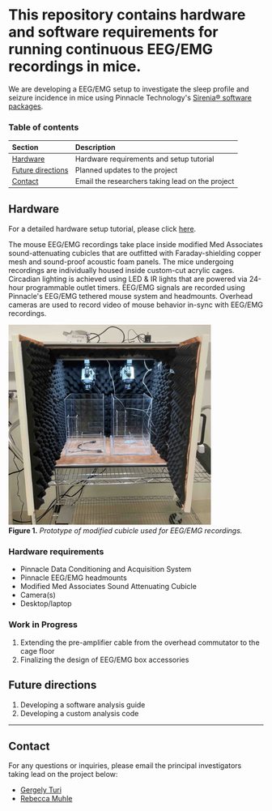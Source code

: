 # This repository contains hardware and software requirements for running continuous EEG/EMG recordings in mice.

We are developing a EEG/EMG setup to investigate the sleep profile and seizure
incidence in mice using Pinnacle Technology's [Sirenia® software
packages](https://www.pinnaclet.com/sirenia.html).

### Table of contents

| **Section** | **Description** |
|:-|:-|
| [Hardware](#hardware) | Hardware requirements and setup tutorial |
| [Future directions](#future-directions) | Planned updates to the project |
| [Contact](#contact) | Email the researchers taking lead on the project |

## Hardware

For a detailed hardware setup tutorial, please click [here](./Hardware/).

The mouse EEG/EMG recordings take place inside modified Med Associates
sound-attenuating cubicles that are outfitted with
Faraday-shielding copper mesh and sound-proof acoustic foam panels. The
mice undergoing recordings are individually housed inside custom-cut acrylic cages.
Circadian lighting is achieved using LED & IR lights that are powered via
24-hour programmable outlet timers. EEG/EMG signals are recorded
using Pinnacle's EEG/EMG tethered mouse system and headmounts. Overhead cameras are used to record video of
mouse behavior in-sync with EEG/EMG recordings.

<img src="./images/eeg-box.jpg" alt="EEG/EMG cubicle outfitted with copper mesh and acoustic foam
panels" width=400px height=auto>
<br>
**Figure 1.** _Prototype of modified cubicle used for EEG/EMG recordings._

### Hardware requirements

- Pinnacle Data Conditioning and Acquisition System
- Pinnacle EEG/EMG headmounts
- Modified Med Associates Sound Attenuating Cubicle
- Camera(s)
- Desktop/laptop

### Work in Progress

1. Extending the pre-amplifier cable from the overhead commutator to the cage floor
2. Finalizing the design of EEG/EMG box accessories

## Future directions

1. Developing a software analysis guide
2. Developing a custom analysis code

-----

## Contact

For any questions or inquiries, please email the principal investigators taking
lead on the project below:
- [Gergely Turi](mailto:gt2253@cumc.columbia.edu)
- [Rebecca Muhle](mailto:ram76@cumc.columbia.edu)